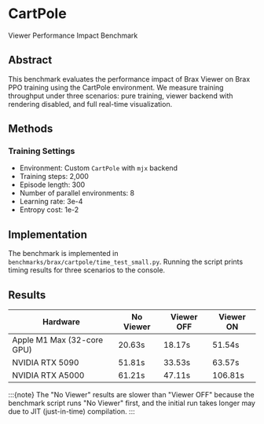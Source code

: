 # CartPole

Viewer Performance Impact Benchmark

## Abstract

This benchmark evaluates the performance impact of Brax Viewer on Brax PPO training using the CartPole environment. We measure training throughput under three scenarios: pure training, viewer backend with rendering disabled, and full real-time visualization.

## Methods

### Training Settings

- Environment: Custom `CartPole` with `mjx` backend
- Training steps: 2,000
- Episode length: 300
- Number of parallel environments: 8
- Learning rate: 3e-4
- Entropy cost: 1e-2

## Implementation

The benchmark is implemented in `benchmarks/brax/cartpole/time_test_small.py`. Running the script prints timing results for three scenarios to the console.

## Results

| Hardware | No Viewer | Viewer OFF | Viewer ON |
|----------|-----------|------------|-----------|
| Apple M1 Max (32-core GPU) | 20.63s | 18.17s | 51.54s |
| NVIDIA RTX 5090 | 51.81s | 33.53s | 63.57s |
| NVIDIA RTX A5000 | 61.21s | 47.11s | 106.81s |

:::{note}
The "No Viewer" results are slower than "Viewer OFF" because the benchmark script runs "No Viewer" first, and the initial run takes longer may due to JIT (just-in-time) compilation. 
:::
